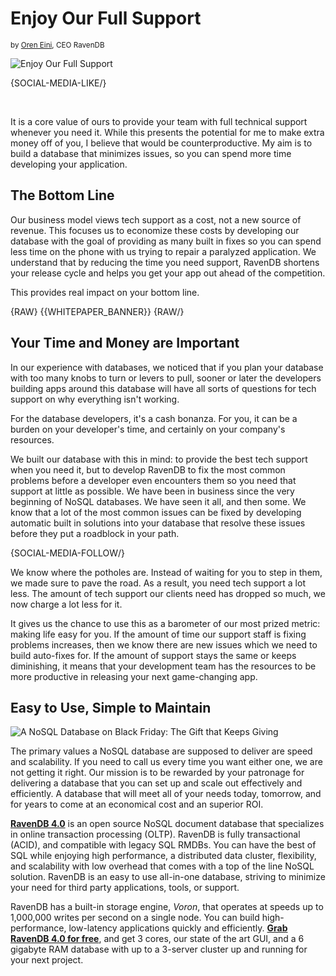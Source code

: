 # Enjoy Our Full Support
<small>by <a href="mailto:ayende@ayende.com">Oren Eini</a>, CEO RavenDB</small>

<div class="article-img figure text-center">
  <img src="images/nosql-database-acid-non-relational-enjoy-full-support-ravendb.jpg" alt="Enjoy Our Full Support" class="img-responsive img-thumbnail">
</div>

{SOCIAL-MEDIA-LIKE/}

<br/>

It is a core value of ours to provide your team with full technical support whenever you need it. While this presents the potential for me to make extra money off of you, I believe that would be counterproductive. My aim is to build a database that minimizes issues, so you can spend more time developing your application. 

## The Bottom Line

Our business model views tech support as a cost, not a new source of revenue. This focuses us to economize these costs by developing our database with the goal of providing as many built in fixes so you can spend less time on the phone with us trying to repair a paralyzed application. We understand that by reducing the time you need support, RavenDB shortens your release cycle and helps you get your app out ahead of the competition. 

This provides real impact on your bottom line. 

{RAW}
{{WHITEPAPER_BANNER}}
{RAW/}

## Your Time and Money are Important

In our experience with databases, we noticed that if you plan your database with too many knobs to turn or levers to pull, sooner or later the developers building apps around this database will have all sorts of questions for tech support on why everything isn't working.

For the database developers, it's a cash bonanza. For you, it can be a burden on your developer's time, and certainly on your company's resources. 

We built our database with this in mind: to provide the best tech support when you need it, but to develop RavenDB to fix the most common problems before a developer even encounters them so you need that support at little as possible. We have been in business since the very beginning of NoSQL databases. We have seen it all, and then some. We know that a lot of the most common issues can be fixed by developing automatic built in solutions into your database that resolve these issues before they put a roadblock in your path. 

{SOCIAL-MEDIA-FOLLOW/}

We know where the potholes are. Instead of waiting for you to step in them, we made sure to pave the road. As a result, you need tech support a lot less. The amount of tech support our clients need has dropped so much, we now charge a lot less for it. 

It gives us the chance to use this as a barometer of our most prized metric: making life easy for you. If the amount of time our support staff is fixing problems increases, then we know there are new issues which we need to build auto-fixes for. If the amount of support stays the same or keeps diminishing, it means that your development team has the resources to be more productive in releasing your next game-changing app. 

## Easy to Use, Simple to Maintain

<img class="floating-right" alt="A NoSQL Database on Black Friday: The Gift that Keeps Giving" src="images/oren-support-quote.jpg" />

The primary values a NoSQL database are supposed to deliver are speed and scalability. If you need to call us every time you want either one, we are not getting it right. Our mission is to be rewarded by your patronage for delivering a database that you can set up and scale out effectively and efficiently. A database that will meet all of your needs today, tomorrow, and for years to come at an economical cost and an superior ROI. 

<div class="bottom-line">
<p>
    <a href="https://ravendb.net/"><strong>RavenDB 4.0</strong></a> is an open source NoSQL document database that specializes in online transaction processing (OLTP). RavenDB is fully transactional (ACID), and compatible with legacy SQL RMDBs. You can have the best of SQL while enjoying high performance, a distributed data cluster, flexibility, and scalability with low overhead that comes with a top of the line NoSQL solution. RavenDB is an easy to use all-in-one database, striving to minimize your need for third party applications, tools, or support.</p

<p>RavenDB has a built-in storage engine, <em>Voron</em>, that operates at speeds up to 1,000,000 writes per second on a single node. You can build high-performance, low-latency applications quickly and efficiently. <a href="https://ravendb.net/downloads#server/dev"><strong>Grab RavenDB 4.0 for free</strong></a>, and get 3 cores, our state of the art GUI, and a 6 gigabyte RAM database with up to a 3-server cluster up and running for your next project.</p>
</div>